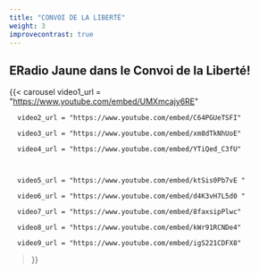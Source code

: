 ```yaml
---
title: "CONVOI DE LA LIBERTÉ"
weight: 3
improvecontrast: true
---
```


## ERadio Jaune dans le Convoi de la Liberté!


{{< carousel
      video1_url = "https://www.youtube.com/embed/UMXmcajy6RE"

      video2_url = "https://www.youtube.com/embed/C64PGUeTSFI"

      video3_url = "https://www.youtube.com/embed/xm8dTkNhUoE"

      video4_url = "https://www.youtube.com/embed/YTiQed_C3fU"



      video5_url = "https://www.youtube.com/embed/ktSis0Pb7vE "

      video6_url = "https://www.youtube.com/embed/d4K3vH7L5d0 "

      video7_url = "https://www.youtube.com/embed/8faxsipPlwc"

      video8_url = "https://www.youtube.com/embed/kWr91RCNDe4"

      video9_url = "https://www.youtube.com/embed/igS221CDFX8"

>}}
